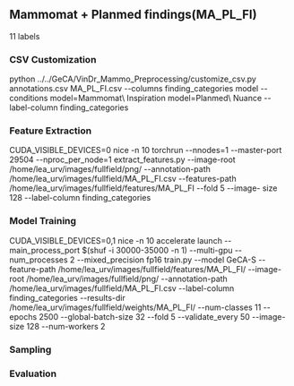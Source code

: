 ## Mammomat + Planmed findings​ (MA_PL_FI)
11 labels

### CSV Customization
python ../../GeCA/VinDr_Mammo_Preprocessing/customize_csv.py annotations.csv MA_PL_FI.csv --columns finding_categories model --conditions model=Mammomat\ Inspiration model=Planmed\ Nuance --label-column finding_categories

### Feature Extraction
CUDA_VISIBLE_DEVICES=0 nice -n 10 torchrun --nnodes=1 --master-port 29504 --nproc_per_node=1 extract_features.py --image-root /home/lea_urv/images/fullfield/png/ --annotation-path /home/lea_urv/images/fullfield/MA_PL_FI.csv --features-path /home/lea_urv/images/fullfield/features/MA_PL_FI --fold 5 --image-
size 128 --label-column finding_categories

### Model Training
CUDA_VISIBLE_DEVICES=0,1 nice -n 10 accelerate launch --main_process_port $(shuf -i 30000-35000 -n 1) --multi-gpu --num_processes 2 --mixed_precision fp16 train.py --model GeCA-S --feature-path /home/lea_urv/images/fullfield/features/MA_PL_FI/ --image-root /home/lea_urv/images/fullfield/png/ --annotation-path /home/lea_urv/images/fullfield/MA_PL_FI.csv --label-column finding_categories --results-dir /home/lea_urv/images/fullfield/weights/MA_PL_FI/ --num-classes 11 --epochs 2500 --global-batch-size 32 --fold 5 --validate_every 50 --image-size 128 --num-workers 2

### Sampling


### Evaluation

